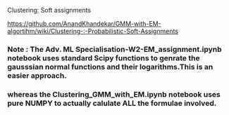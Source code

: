Clustering: Soft assignments

https://github.com/AnandKhandekar/GMM-with-EM-algortihm/wiki/Clustering-:-Probabilistic-Soft-Assignments

<h3> Note : The Adv. ML Specialisation-W2-EM_assignment.ipynb notebook uses standard Scipy functions to genrate the gausssian normal functions and their logarithms.This is an easier approach.</h3>
<h3> whereas the Clustering_GMM_with_EM.ipynb notebook uses pure NUMPY to actually calulate ALL the formulae involved. </h3?
  
